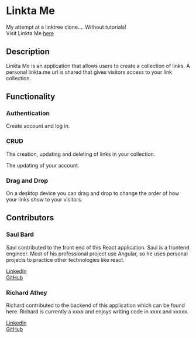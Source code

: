 # Linkta Me

My attempt at a linktree clone.... Without tutorials!  
Visit Linkta Me [here](http://www.linktame.herokuapp.com.au)

## Description

Linkta Me is an application that allows users to create a collection of links. A personal linkta.me url is shared that gives visitors access to your link collection.

## Functionality

### Authentication

Create account and log in.

### CRUD

The creation, updating and deleting of links in your collection.

The updating of your account.

### Drag and Drop

On a desktop device you can drag and drop to change the order of how your links show to your visitors.

## Contributors

### Saul Bard

Saul contributed to the front end of this React application. Saul is a frontend engineer. Most of his professional project use Angular, so he uses personal projects to practice other technologies like react.

[LinkedIn](https://www.linkedin.com/in/saul-bard-955a31149/)   
[GitHub](https://github.com/bardie1)

### Richard Athey

Richard contributed to the backend of this application which can be found here.
Richard is currently a xxxx and enjoys writing code in xxxx and xxxxx.

[LinkedIn](https://www.linkedin.com/in/richard-athey-aa8285122/)  
[GitHub](https://github.com/RichAth)
